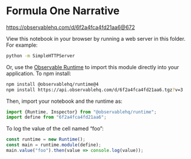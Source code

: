 # Formula One Narrative

https://observablehq.com/d/6f2a4fca4fd21aa6@672

View this notebook in your browser by running a web server in this folder. For
example:

~~~sh
python -m SimpleHTTPServer
~~~

Or, use the [Observable Runtime](https://github.com/observablehq/runtime) to
import this module directly into your application. To npm install:

~~~sh
npm install @observablehq/runtime@4
npm install https://api.observablehq.com/d/6f2a4fca4fd21aa6.tgz?v=3
~~~

Then, import your notebook and the runtime as:

~~~js
import {Runtime, Inspector} from "@observablehq/runtime";
import define from "6f2a4fca4fd21aa6";
~~~

To log the value of the cell named “foo”:

~~~js
const runtime = new Runtime();
const main = runtime.module(define);
main.value("foo").then(value => console.log(value));
~~~
